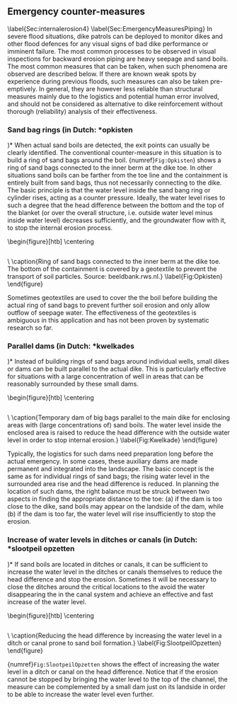 ## Emergency counter-measures

\label{Sec:internalerosion4}
\label{Sec:EmergencyMeasuresPiping}
In severe flood situations, dike patrols can be deployed to monitor dikes and other flood defences for any visual signs of bad dike performance or imminent failure. The most common processes to be observed in visual inspections for backward erosion piping are heavy seepage and sand boils. The most common measures that can be taken, when such phenomena are observed  are described below. If there are known weak spots by experience during previous floods, such measures can also be taken pre-emptively. In general, they are however less reliable than structural measures mainly due to the logistics and potential human error involved, and should not be considered as alternative to dike reinforcement without thorough (reliability) analysis of their effectiveness.  

### Sand bag rings (in Dutch: *opkisten
)*
When actual sand boils are detected, the exit points can usually be clearly identified. The conventional counter-measure in this situation is to build a ring of sand bags around the boil. {numref}`Fig:Opkisten`) shows a ring of sand bags connected to the inner berm at the dike toe. In other situations sand boils can be farther from the toe line and the containment is entirely built from sand bags, thus not necessarily connecting to the dike. The basic principle is that the water level inside the sand bang ring or cylinder rises, acting as a counter pressure. Ideally, the water level rises to such a degree that the head difference between the bottom and the top of the blanket (or over the overall structure, i.e. outside water level minus inside water level) decreases sufficiently, and the groundwater flow with it, to stop the internal erosion process. 

\begin{figure}[htb] 
	\centering

```{figure} images/Opkisten
```
\\
 	\caption{Ring of sand bags connected to the inner berm at the dike toe. The bottom of the containment is covered by a geotextile to prevent the transport of soil particles. Source: beeldbank.rws.nl.}
 	\label{Fig:Opkisten}
\end{figure}

Sometimes geotextiles are used to cover the the boil before building the actual ring of sand bags to prevent further soil erosion and only allow outflow of seepage water. The effectiveness of the geotextiles is ambiguous in this application and has not been proven by systematic research so far.

### Parallel dams (in Dutch: *kwelkades
)*
Instead of building rings of sand bags around individual wells, small dikes or dams can be built parallel to the actual dike. This is particularly effective for situations with a large concentration of well in areas that can be reasonably surrounded by these small dams. 

\begin{figure}[htb] 
	\centering

```{figure} images/Kwelkade
```
\\
 	\caption{Temporary dam of big bags parallel to the main dike for enclosing areas with (large concentrations of) sand boils. The water level inside the enclosed area is raised to reduce the head difference with the outside water level in order to stop internal erosion.}
 	\label{Fig:Kwelkade}
\end{figure}

Typically, the logistics for such dams need preparation long before the actual emergency. In some cases, these auxiliary dams are made permanent and integrated into the landscape. The basic concept is the same as for individual rings of sand bags; the rising water level in the surrounded area rise and the head difference is reduced. In planning the location of such dams, the right balance must be struck between two aspects in finding the appropriate distance to the toe: (a) if the dam is too close to the dike, sand boils may appear on the landside of the dam, while (b) if the dam is too far, the water level will rise insufficiently to stop the erosion.

### Increase of water levels in ditches or canals (in Dutch: *slootpeil opzetten
)*
If sand boils are located in ditches or canals, it can be sufficient to increase the water level in the ditches or canals themselves to reduce the head difference and stop the erosion. Sometimes it will be necessary to close the ditches around the critical locations to the avoid the water disappearing the in the canal system and achieve an effective and fast increase of the water level.

\begin{figure}[htb] 
	\centering

```{figure} images/SlootpeilOpzetten
```
\\
 	\caption{Reducing the head difference by increasing the water level in a ditch or canal prone to sand boil formation.}
 	\label{Fig:SlootpeilOpzetten}
\end{figure}

{numref}`Fig:SlootpeilOpzetten` shows the effect of increasing the water level in a ditch or canal on the head difference. Notice that if the erosion cannot be stopped by bringing the water level to the top of the channel, the measure can be complemented by a small dam just on its landside in order to be able to increase the water level even further.

[^1]: Notice that this type of internal erosion requires a cohesive blanket in for the so-called "roofing" effect, meaning that channels can form without soil from the top (roof) filling up the channels immediately.
